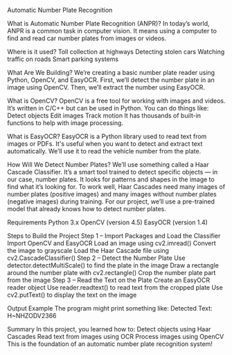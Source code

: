 Automatic Number Plate Recognition

What is Automatic Number Plate Recognition (ANPR)?
In today’s world, ANPR is a common task in computer vision. It means using a computer to find and read car number plates from images or videos.

Where is it used?
Toll collection at highways
Detecting stolen cars
Watching traffic on roads
Smart parking systems

What Are We Building?
We’re creating a basic number plate reader using Python, OpenCV, and EasyOCR. First, we’ll detect the number plate in an image using OpenCV. Then, we’ll extract the number using EasyOCR.

What is OpenCV?
OpenCV is a free tool for working with images and videos. It’s written in C/C++ but can be used in Python. You can do things like:
Detect objects
Edit images
Track motion
It has thousands of built-in functions to help with image processing.

What is EasyOCR?
EasyOCR is a Python library used to read text from images or PDFs. It's useful when you want to detect and extract text automatically. We’ll use it to read the vehicle number from the plate.

How Will We Detect Number Plates?
We’ll use something called a Haar Cascade Classifier. It’s a smart tool trained to detect specific objects — in our case, number plates. It looks for patterns and shapes in the image to find what it’s looking for.
To work well, Haar Cascades need many images of number plates (positive images) and many images without number plates (negative images) during training. For our project, we’ll use a pre-trained model that already knows how to detect number plates.

Requirements
Python 3.x
OpenCV (version 4.5)
EasyOCR (version 1.4)

Steps to Build the Project
Step 1 – Import Packages and Load the Classifier
Import OpenCV and EasyOCR
Load an image using cv2.imread()
Convert the image to grayscale
Load the Haar Cascade file using cv2.CascadeClassifier()
Step 2 – Detect the Number Plate
Use detector.detectMultiScale() to find the plate in the image
Draw a rectangle around the number plate with cv2.rectangle()
Crop the number plate part from the image
Step 3 – Read the Text on the Plate
Create an EasyOCR reader object
Use reader.readtext() to read text from the cropped plate
Use cv2.putText() to display the text on the image

Output Example
The program might print something like:
Detected Text: H~NHZODV2366

Summary
In this project, you learned how to:
Detect objects using Haar Cascades
Read text from images using OCR
Process images using OpenCV
This is the foundation of an automatic number plate recognition system!
